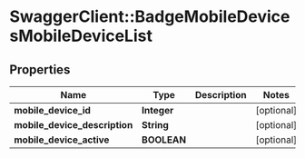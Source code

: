 # SwaggerClient::BadgeMobileDevicesMobileDeviceList

## Properties
Name | Type | Description | Notes
------------ | ------------- | ------------- | -------------
**mobile_device_id** | **Integer** |  | [optional] 
**mobile_device_description** | **String** |  | [optional] 
**mobile_device_active** | **BOOLEAN** |  | [optional] 

